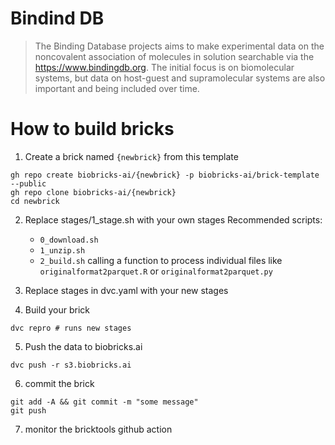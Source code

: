 # Bindind DB

> The Binding Database projects aims to make experimental data on the noncovalent association of molecules in solution searchable via the https://www.bindingdb.org. The initial focus is on biomolecular systems, but data on host-guest and supramolecular systems are also important and being included over time.




# How to build bricks

1. Create a brick named `{newbrick}` from this template
```
gh repo create biobricks-ai/{newbrick} -p biobricks-ai/brick-template --public
gh repo clone biobricks-ai/{newbrick}
cd newbrick
```

2. Replace stages/1_stage.sh with your own stages
    Recommended scripts:
    - ``0_download.sh``
    - ``1_unzip.sh``
    - ``2_build.sh`` calling a function to process individual files like ``originalformat2parquet.R`` or ``originalformat2parquet.py``

3. Replace stages in dvc.yaml with your new stages
    
4. Build your brick
```
dvc repro # runs new stages
```
5. Push the data to biobricks.ai
```
dvc push -r s3.biobricks.ai 
```
6. commit the brick
```
git add -A && git commit -m "some message"
git push
```
7. monitor the bricktools github action

